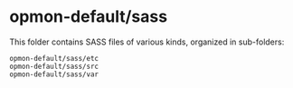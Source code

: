 # opmon-default/sass

This folder contains SASS files of various kinds, organized in sub-folders:

    opmon-default/sass/etc
    opmon-default/sass/src
    opmon-default/sass/var
